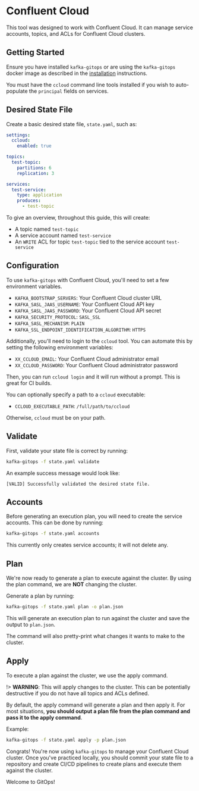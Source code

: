# Confluent Cloud

This tool was designed to work with Confluent Cloud. It can manage service accounts, topics, and ACLs for Confluent Cloud clusters.

## Getting Started

Ensure you have installed `kafka-gitops` or are using the `kafka-gitops` docker image as described in the [installation][installation] instructions.

You must have the `ccloud` command line tools installed if you wish to auto-populate the `principal` fields on services.

## Desired State File

Create a basic desired state file, `state.yaml`, such as:

```yaml
settings:
  ccloud:
    enabled: true

topics:
  test-topic:
    partitions: 6
    replication: 3

services:
  test-service:
    type: application
    produces:
      - test-topic
```

To give an overview, throughout this guide, this will create:

- A topic named `test-topic`
- A service account named `test-service`
- An `WRITE` ACL for topic `test-topic` tied to the service account `test-service`

## Configuration

To use `kafka-gitops` with Confluent Cloud, you'll need to set a few environment variables.

* `KAFKA_BOOTSTRAP_SERVERS`: Your Confluent Cloud cluster URL
* `KAFKA_SASL_JAAS_USERNAME`: Your Confluent Cloud API key
* `KAFKA_SASL_JAAS_PASSWORD`: Your Confluent Cloud API secret
* `KAFKA_SECURITY_PROTOCOL`: `SASL_SSL`
* `KAFKA_SASL_MECHANISM`: `PLAIN`
* `KAFKA_SSL_ENDPOINT_IDENTIFICATION_ALGORITHM`: `HTTPS`

Additionally, you'll need to login to the `ccloud` tool. You can automate this by setting the following environment variables:

* `XX_CCLOUD_EMAIL`: Your Confluent Cloud administrator email
* `XX_CCLOUD_PASSWORD`: Your Confluent Cloud administrator password

Then, you can run `ccloud login` and it will run without a prompt. This is great for CI builds.

You can optionally specify a path to a `ccloud` executable:

* `CCLOUD_EXECUTABLE_PATH`: `/full/path/to/ccloud`

Otherwise, `ccloud` must be on your path.

## Validate

First, validate your state file is correct by running:

```bash
kafka-gitops -f state.yaml validate
```

An example success message would look like:

```text
[VALID] Successfully validated the desired state file.
```

## Accounts

Before generating an execution plan, you will need to create the service accounts. This can be done by running:

```bash
kafka-gitops -f state.yaml accounts
```

This currently only creates service accounts; it will not delete any.

## Plan

We're now ready to generate a plan to execute against the cluster. By using the plan command, we are **NOT** changing the cluster.

Generate a plan by running:

```bash
kafka-gitops -f state.yaml plan -o plan.json
```

This will generate an execution plan to run against the cluster and save the output to `plan.json`. 

The command will also pretty-print what changes it wants to make to the cluster. 

## Apply

To execute a plan against the cluster, we use the apply command.

!> **WARNING**: This will apply changes to the cluster. This can be potentially destructive if you do not have all topics and ACLs defined.

By default, the apply command will generate a plan and then apply it. For most situations, **you should output a plan file from the plan command and pass it to the apply command**.

Example:

```bash
kafka-gitops -f state.yaml apply -p plan.json
```

Congrats! You're now using `kafka-gitops` to manage your Confluent Cloud cluster. Once you've practiced locally, you should commit your state file to a repository and create CI/CD pipelines to create plans and execute them against the cluster. 

Welcome to GitOps! 

[installation]: /installation.md
